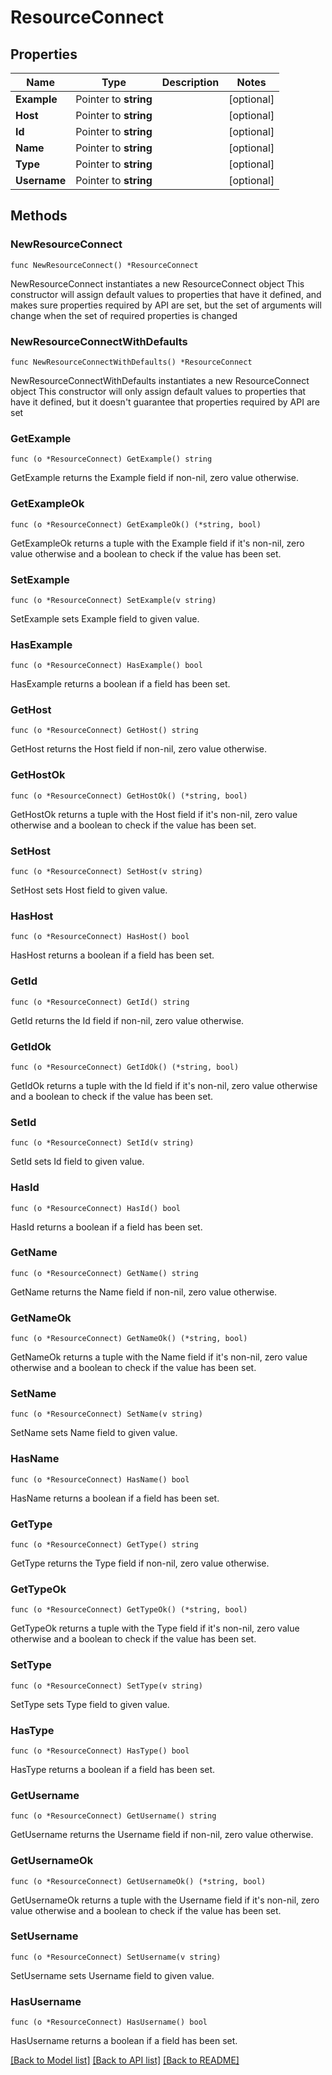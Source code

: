 # ResourceConnect

## Properties

Name | Type | Description | Notes
------------ | ------------- | ------------- | -------------
**Example** | Pointer to **string** |  | [optional] 
**Host** | Pointer to **string** |  | [optional] 
**Id** | Pointer to **string** |  | [optional] 
**Name** | Pointer to **string** |  | [optional] 
**Type** | Pointer to **string** |  | [optional] 
**Username** | Pointer to **string** |  | [optional] 

## Methods

### NewResourceConnect

`func NewResourceConnect() *ResourceConnect`

NewResourceConnect instantiates a new ResourceConnect object
This constructor will assign default values to properties that have it defined,
and makes sure properties required by API are set, but the set of arguments
will change when the set of required properties is changed

### NewResourceConnectWithDefaults

`func NewResourceConnectWithDefaults() *ResourceConnect`

NewResourceConnectWithDefaults instantiates a new ResourceConnect object
This constructor will only assign default values to properties that have it defined,
but it doesn't guarantee that properties required by API are set

### GetExample

`func (o *ResourceConnect) GetExample() string`

GetExample returns the Example field if non-nil, zero value otherwise.

### GetExampleOk

`func (o *ResourceConnect) GetExampleOk() (*string, bool)`

GetExampleOk returns a tuple with the Example field if it's non-nil, zero value otherwise
and a boolean to check if the value has been set.

### SetExample

`func (o *ResourceConnect) SetExample(v string)`

SetExample sets Example field to given value.

### HasExample

`func (o *ResourceConnect) HasExample() bool`

HasExample returns a boolean if a field has been set.

### GetHost

`func (o *ResourceConnect) GetHost() string`

GetHost returns the Host field if non-nil, zero value otherwise.

### GetHostOk

`func (o *ResourceConnect) GetHostOk() (*string, bool)`

GetHostOk returns a tuple with the Host field if it's non-nil, zero value otherwise
and a boolean to check if the value has been set.

### SetHost

`func (o *ResourceConnect) SetHost(v string)`

SetHost sets Host field to given value.

### HasHost

`func (o *ResourceConnect) HasHost() bool`

HasHost returns a boolean if a field has been set.

### GetId

`func (o *ResourceConnect) GetId() string`

GetId returns the Id field if non-nil, zero value otherwise.

### GetIdOk

`func (o *ResourceConnect) GetIdOk() (*string, bool)`

GetIdOk returns a tuple with the Id field if it's non-nil, zero value otherwise
and a boolean to check if the value has been set.

### SetId

`func (o *ResourceConnect) SetId(v string)`

SetId sets Id field to given value.

### HasId

`func (o *ResourceConnect) HasId() bool`

HasId returns a boolean if a field has been set.

### GetName

`func (o *ResourceConnect) GetName() string`

GetName returns the Name field if non-nil, zero value otherwise.

### GetNameOk

`func (o *ResourceConnect) GetNameOk() (*string, bool)`

GetNameOk returns a tuple with the Name field if it's non-nil, zero value otherwise
and a boolean to check if the value has been set.

### SetName

`func (o *ResourceConnect) SetName(v string)`

SetName sets Name field to given value.

### HasName

`func (o *ResourceConnect) HasName() bool`

HasName returns a boolean if a field has been set.

### GetType

`func (o *ResourceConnect) GetType() string`

GetType returns the Type field if non-nil, zero value otherwise.

### GetTypeOk

`func (o *ResourceConnect) GetTypeOk() (*string, bool)`

GetTypeOk returns a tuple with the Type field if it's non-nil, zero value otherwise
and a boolean to check if the value has been set.

### SetType

`func (o *ResourceConnect) SetType(v string)`

SetType sets Type field to given value.

### HasType

`func (o *ResourceConnect) HasType() bool`

HasType returns a boolean if a field has been set.

### GetUsername

`func (o *ResourceConnect) GetUsername() string`

GetUsername returns the Username field if non-nil, zero value otherwise.

### GetUsernameOk

`func (o *ResourceConnect) GetUsernameOk() (*string, bool)`

GetUsernameOk returns a tuple with the Username field if it's non-nil, zero value otherwise
and a boolean to check if the value has been set.

### SetUsername

`func (o *ResourceConnect) SetUsername(v string)`

SetUsername sets Username field to given value.

### HasUsername

`func (o *ResourceConnect) HasUsername() bool`

HasUsername returns a boolean if a field has been set.


[[Back to Model list]](../README.md#documentation-for-models) [[Back to API list]](../README.md#documentation-for-api-endpoints) [[Back to README]](../README.md)



